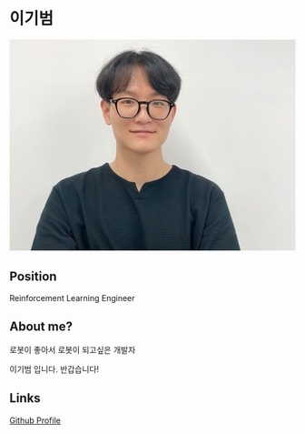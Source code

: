 # 이기범

![메인 이미지](/assets/motion/kb1.jpg)

## Position

Reinforcement Learning Engineer

## About me?

로봇이 좋아서 로봇이 되고싶은 개발자

이기범 입니다. 반갑습니다!

## Links

[Github Profile](https://github.com/kbeom9307)
